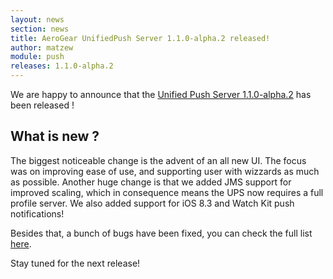```yaml
---
layout: news
section: news
title: AeroGear UnifiedPush Server 1.1.0-alpha.2 released!
author: matzew
module: push
releases: 1.1.0-alpha.2
---
```



We are happy to announce that the [Unified Push Server 1.1.0-alpha.2](https://github.com/aerogear/aerogear-unifiedpush-server/releases/tag/1.1.0-alpha.2) has been released ! 

## What is new ?

The biggest noticeable change is the advent of an all new UI. The focus was on improving ease of use, and supporting user with wizzards as much as possible. Another huge change is that we added JMS support for improved scaling, which in consequence means the UPS now requires a full profile server. We also added support for iOS 8.3 and Watch Kit push notifications!

Besides that, a bunch of bugs have been fixed, you can check the full list [here](https://issues.jboss.org/browse/AGPUSH/fixforversion/12326455/).

Stay tuned for the next release!
